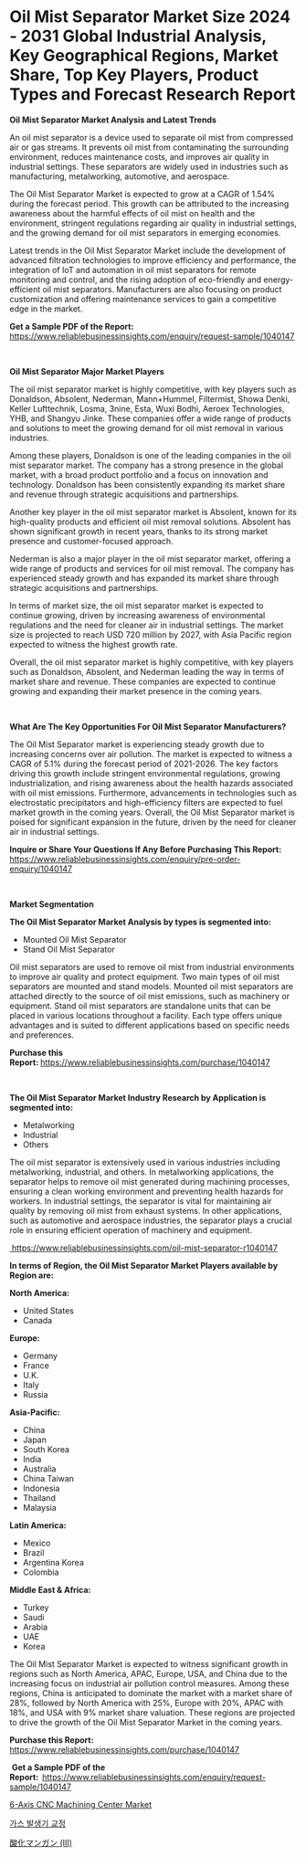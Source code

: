 <p><h1>Oil Mist Separator Market Size 2024 - 2031 Global Industrial Analysis, Key Geographical Regions, Market Share, Top Key Players, Product Types and Forecast Research Report</h1></p><p><strong>Oil Mist Separator Market Analysis and Latest Trends</strong></p>
<p><p>An oil mist separator is a device used to separate oil mist from compressed air or gas streams. It prevents oil mist from contaminating the surrounding environment, reduces maintenance costs, and improves air quality in industrial settings. These separators are widely used in industries such as manufacturing, metalworking, automotive, and aerospace.</p><p>The Oil Mist Separator Market is expected to grow at a CAGR of 1.54% during the forecast period. This growth can be attributed to the increasing awareness about the harmful effects of oil mist on health and the environment, stringent regulations regarding air quality in industrial settings, and the growing demand for oil mist separators in emerging economies.</p><p>Latest trends in the Oil Mist Separator Market include the development of advanced filtration technologies to improve efficiency and performance, the integration of IoT and automation in oil mist separators for remote monitoring and control, and the rising adoption of eco-friendly and energy-efficient oil mist separators. Manufacturers are also focusing on product customization and offering maintenance services to gain a competitive edge in the market.</p></p>
<p><strong>Get a Sample PDF of the Report:&nbsp;</strong> <a href="https://www.reliablebusinessinsights.com/enquiry/request-sample/1040147">https://www.reliablebusinessinsights.com/enquiry/request-sample/1040147</a></p>
<p>&nbsp;</p>
<p><strong>Oil Mist Separator Major Market Players</strong></p>
<p><p>The oil mist separator market is highly competitive, with key players such as Donaldson, Absolent, Nederman, Mann+Hummel, Filtermist, Showa Denki, Keller Lufttechnik, Losma, 3nine, Esta, Wuxi Bodhi, Aeroex Technologies, YHB, and Shangyu Jinke. These companies offer a wide range of products and solutions to meet the growing demand for oil mist removal in various industries.</p><p>Among these players, Donaldson is one of the leading companies in the oil mist separator market. The company has a strong presence in the global market, with a broad product portfolio and a focus on innovation and technology. Donaldson has been consistently expanding its market share and revenue through strategic acquisitions and partnerships.</p><p>Another key player in the oil mist separator market is Absolent, known for its high-quality products and efficient oil mist removal solutions. Absolent has shown significant growth in recent years, thanks to its strong market presence and customer-focused approach.</p><p>Nederman is also a major player in the oil mist separator market, offering a wide range of products and services for oil mist removal. The company has experienced steady growth and has expanded its market share through strategic acquisitions and partnerships.</p><p>In terms of market size, the oil mist separator market is expected to continue growing, driven by increasing awareness of environmental regulations and the need for cleaner air in industrial settings. The market size is projected to reach USD 720 million by 2027, with Asia Pacific region expected to witness the highest growth rate.</p><p>Overall, the oil mist separator market is highly competitive, with key players such as Donaldson, Absolent, and Nederman leading the way in terms of market share and revenue. These companies are expected to continue growing and expanding their market presence in the coming years.</p></p>
<p>&nbsp;</p>
<p><strong>What Are The Key Opportunities For Oil Mist Separator Manufacturers?</strong></p>
<p><p>The Oil Mist Separator market is experiencing steady growth due to increasing concerns over air pollution. The market is expected to witness a CAGR of 5.1% during the forecast period of 2021-2026. The key factors driving this growth include stringent environmental regulations, growing industrialization, and rising awareness about the health hazards associated with oil mist emissions. Furthermore, advancements in technologies such as electrostatic precipitators and high-efficiency filters are expected to fuel market growth in the coming years. Overall, the Oil Mist Separator market is poised for significant expansion in the future, driven by the need for cleaner air in industrial settings.</p></p>
<p><strong>Inquire or Share Your Questions If Any Before Purchasing This Report:</strong> <a href="https://www.reliablebusinessinsights.com/enquiry/pre-order-enquiry/1040147">https://www.reliablebusinessinsights.com/enquiry/pre-order-enquiry/1040147</a></p>
<p>&nbsp;</p>
<p><strong>Market Segmentation</strong></p>
<p><strong>The Oil Mist Separator Market Analysis by types is segmented into:</strong></p>
<p><ul><li>Mounted Oil Mist Separator</li><li>Stand Oil Mist Separator</li></ul></p>
<p><p>Oil mist separators are used to remove oil mist from industrial environments to improve air quality and protect equipment. Two main types of oil mist separators are mounted and stand models. Mounted oil mist separators are attached directly to the source of oil mist emissions, such as machinery or equipment. Stand oil mist separators are standalone units that can be placed in various locations throughout a facility. Each type offers unique advantages and is suited to different applications based on specific needs and preferences.</p></p>
<p><strong>Purchase this Report:&nbsp;</strong><a href="https://www.reliablebusinessinsights.com/purchase/1040147">https://www.reliablebusinessinsights.com/purchase/1040147</a></p>
<p>&nbsp;</p>
<p><strong>The Oil Mist Separator Market Industry Research by Application is segmented into:</strong></p>
<p><ul><li>Metalworking</li><li>Industrial</li><li>Others</li></ul></p>
<p><p>The oil mist separator is extensively used in various industries including metalworking, industrial, and others. In metalworking applications, the separator helps to remove oil mist generated during machining processes, ensuring a clean working environment and preventing health hazards for workers. In industrial settings, the separator is vital for maintaining air quality by removing oil mist from exhaust systems. In other applications, such as automotive and aerospace industries, the separator plays a crucial role in ensuring efficient operation of machinery and equipment.</p></p>
<p><a href="https://www.reliablebusinessinsights.com/oil-mist-separator-r1040147">&nbsp;https://www.reliablebusinessinsights.com/oil-mist-separator-r1040147</a></p>
<p><strong>In terms of Region, the Oil Mist Separator Market Players available by Region are:</strong></p>
<p>
    <p> <strong> North America: </strong>
        <ul>
            <li>United States</li>
            <li>Canada</li>
        </ul>
        </p> 
    <p> <strong> Europe: </strong>
        <ul>
            <li>Germany</li>
            <li>France</li>
            <li>U.K.</li>
            <li>Italy</li>
            <li>Russia</li>
        </ul>
        </p> 
    <p> <strong> Asia-Pacific: </strong>
        <ul>
            <li>China</li>
            <li>Japan</li>
            <li>South Korea</li>
            <li>India</li>
            <li>Australia</li>
            <li>China Taiwan</li>
            <li>Indonesia</li>
            <li>Thailand</li>
            <li>Malaysia</li>
        </ul>
        </p> 
    <p> <strong> Latin America: </strong>
        <ul>
            <li>Mexico</li>
            <li>Brazil</li>
            <li>Argentina Korea</li>
            <li>Colombia</li>
        </ul>
        </p> 
    <p> <strong> Middle East & Africa: </strong>
        <ul>
            <li>Turkey</li>
            <li>Saudi</li>
            <li>Arabia</li>
            <li>UAE</li>
            <li>Korea</li>
        </ul>
    </p>
    </p>
<p><p>The Oil Mist Separator Market is expected to witness significant growth in regions such as North America, APAC, Europe, USA, and China due to the increasing focus on industrial air pollution control measures. Among these regions, China is anticipated to dominate the market with a market share of 28%, followed by North America with 25%, Europe with 20%, APAC with 18%, and USA with 9% market share valuation. These regions are projected to drive the growth of the Oil Mist Separator Market in the coming years.</p></p>
<p><strong>Purchase this Report: </strong><a href="https://www.reliablebusinessinsights.com/purchase/1040147">https://www.reliablebusinessinsights.com/purchase/1040147</a></p>
<p>&nbsp;<strong>Get a Sample PDF of the Report:&nbsp;&nbsp;</strong><a href="https://www.reliablebusinessinsights.com/enquiry/request-sample/1040147">https://www.reliablebusinessinsights.com/enquiry/request-sample/1040147</a></p>
<p><strong></strong></p>
<p><p><a href="https://view.publitas.com/reportprime-1/global-6-axis-cnc-machining-center-industry-types-applications-market-players-regional-growth-analysis-and-future-scenarios-2024-2031/">6-Axis CNC Machining Center Market</a></p><p><a href="https://github.com/ThomasElmes2022/Market-Research-Report-List-1/blob/main/3803312161820.md">가스 발생기 교정</a></p><p><a href="https://github.com/tubbs463/Market-Research-Report-List-1/blob/main/7955533151915.md">酸化マンガン (III)</a></p></p>